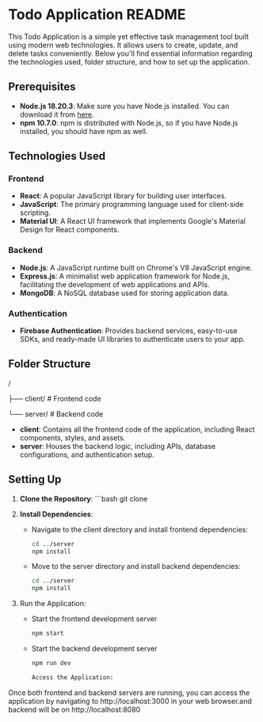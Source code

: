 # Todo Application README

This Todo Application is a simple yet effective task management tool built using modern web technologies. It allows users to create, update, and delete tasks conveniently. Below you'll find essential information regarding the technologies used, folder structure, and how to set up the application.

## Prerequisites

- **Node.js 18.20.3**: Make sure you have Node.js installed. You can download it from [here](https://nodejs.org/en/download/).
- **npm 10.7.0**: npm is distributed with Node.js, so if you have Node.js installed, you should have npm as well.


## Technologies Used

### Frontend
- **React**: A popular JavaScript library for building user interfaces.
- **JavaScript**: The primary programming language used for client-side scripting.
- **Material UI**: A React UI framework that implements Google's Material Design for React components.

### Backend
- **Node.js**: A JavaScript runtime built on Chrome's V8 JavaScript engine.
- **Express.js**: A minimalist web application framework for Node.js, facilitating the development of web applications and APIs.
- **MongoDB**: A NoSQL database used for storing application data.

### Authentication
- **Firebase Authentication**: Provides backend services, easy-to-use SDKs, and ready-made UI libraries to authenticate users to your app.

## Folder Structure

/

├── client/ # Frontend code

└── server/ # Backend code



- **client**: Contains all the frontend code of the application, including React components, styles, and assets.
- **server**: Houses the backend logic, including APIs, database configurations, and authentication setup.

## Setting Up

1. **Clone the Repository**: 
        ```bash
        git clone <repository-url>

2. **Install Dependencies**:

    - Navigate to the client directory and install frontend dependencies:
        ```bash
        cd ../server
        npm install

    - Move to the server directory and install backend dependencies:
        ```bash
        cd ../server
        npm install

 3. Run the Application:
    - Start the frontend development server
        ```bash
        npm start

    - Start the backend development server 
        ```bash
        npm run dev

        Access the Application:

Once both frontend and backend servers are running, you can access the application by navigating to http://localhost:3000 in your web browser.and backend will be on http://localhost:8080


  
